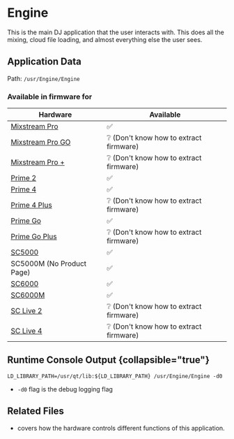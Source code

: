 # Engine

This is the main DJ application that the user interacts with. This does all the mixing, cloud file loading, and almost
everything else the user sees.

## Application Data

Path: `/usr/Engine/Engine`

### Available in firmware for

| Hardware                                                             | Available                                            |
|----------------------------------------------------------------------|------------------------------------------------------|
| [Mixstream Pro](https://www.numark.com/mixstream-pro)                | :white_check_mark:                                   |
| [Mixstream Pro GO](https://www.numark.com/product/mixstream-pro-go)  | :grey_question: (Don't know how to extract firmware) |
| [Mixstream Pro +](https://www.numark.com/product/mixstream-pro-plus) | :grey_question: (Don't know how to extract firmware) |
| [Prime 2](https://www.denondj.com/prime-2-prime2xus)                 | :white_check_mark:                                   |
| [Prime 4](https://www.denondj.com/prime-4-prime4xus)                 | :white_check_mark:                                   |
| [Prime 4 Plus](https://www.denondj.com/prime-4-plus.html)            | :grey_question: (Don't know how to extract firmware) |
| [Prime Go](https://www.denondj.com/prime-go.html)                    | :white_check_mark:                                   |
| [Prime Go Plus](https://www.denondj.com/prime-go-plus.html)          | :grey_question: (Don't know how to extract firmware) |
| [SC5000](https://www.denondj.com/sc5000%20prime-sc5000primexus)      | :white_check_mark:                                   |
| SC5000M (No Product Page)                                            | :white_check_mark:                                   |
| [SC6000](https://www.denondj.com/sc6000-prime.html)                  | :white_check_mark:                                   |
| [SC6000M](https://www.denondj.com/sc6000m-prime.html)                | :white_check_mark:                                   |
| [SC Live 2](https://www.denondj.com/sclive2.html)                    | :grey_question: (Don't know how to extract firmware) |
| [SC Live 4](https://www.denondj.com/sclive4.html)                    | :grey_question: (Don't know how to extract firmware) |

[//]: # (TODO: Additional Research)

## Runtime Console Output {collapsible="true"}

`LD_LIBRARY_PATH=/usr/qt/lib:${LD_LIBRARY_PATH} /usr/Engine/Engine -d0`

- `-d0` flag is the debug logging flag

<code-block src="applications/engine/runtime" />

## Related Files

- [](Controller-Assignments.md) covers how the hardware controls different functions of this application.
